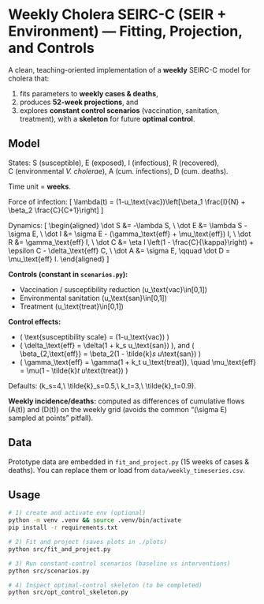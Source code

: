 # Weekly Cholera SEIRC-C (SEIR + Environment) — Fitting, Projection, and Controls

A clean, teaching-oriented implementation of a **weekly** SEIRC-C model for cholera that:
1) fits parameters to **weekly cases & deaths**,
2) produces **52-week projections**, and
3) explores **constant control scenarios** (vaccination, sanitation, treatment),
with a **skeleton** for future **optimal control**.

## Model
States: S (susceptible), E (exposed), I (infectious), R (recovered),  
C (environmental *V. cholerae*), A (cum. infections), D (cum. deaths).

Time unit = **weeks**.

Force of infection:
\[
\lambda(t) = (1-u_\text{vac})\left[\beta_1 \frac{I}{N} + \beta_2 \frac{C}{C+1}\right]
\]

Dynamics:
\[
\begin{aligned}
\dot S &= -\lambda S, \\
\dot E &= \lambda S - \sigma E, \\
\dot I &= \sigma E - (\gamma_\text{eff} + \mu_\text{eff}) I, \\
\dot R &= \gamma_\text{eff} I, \\
\dot C &= \eta I \left(1 - \frac{C}{\kappa}\right) + \epsilon C - \delta_\text{eff} C, \\
\dot A &= \sigma E, \qquad
\dot D = \mu_\text{eff} I.
\end{aligned}
\]

**Controls (constant in `scenarios.py`):**
- Vaccination / susceptibility reduction \(u_\text{vac}\in[0,1]\)
- Environmental sanitation \(u_\text{san}\in[0,1]\)
- Treatment \(u_\text{treat}\in[0,1]\)

**Control effects:**
- \( \text{susceptibility scale} = (1-u_\text{vac}) \)
- \( \delta_\text{eff} = \delta(1 + k_s u_\text{san}) \), and \( \beta_{2,\text{eff}} = \beta_2(1 - \tilde{k}_s u_\text{san}) \)
- \( \gamma_\text{eff} = \gamma(1 + k_t u_\text{treat}), \quad \mu_\text{eff} = \mu(1 - \tilde{k}_t u_\text{treat}) \)

Defaults: \(k_s=4,\ \tilde{k}_s=0.5,\ k_t=3,\ \tilde{k}_t=0.9\).

**Weekly incidence/deaths:** computed as differences of cumulative flows \(A(t)\) and \(D(t)\) on the weekly grid (avoids the common “\(\sigma E\) sampled at points” pitfall).

## Data
Prototype data are embedded in `fit_and_project.py` (15 weeks of cases & deaths). You can replace them or load from `data/weekly_timeseries.csv`.

## Usage
```bash
# 1) create and activate env (optional)
python -m venv .venv && source .venv/bin/activate
pip install -r requirements.txt

# 2) Fit and project (saves plots in ./plots)
python src/fit_and_project.py

# 3) Run constant-control scenarios (baseline vs interventions)
python src/scenarios.py

# 4) Inspect optimal-control skeleton (to be completed)
python src/opt_control_skeleton.py
